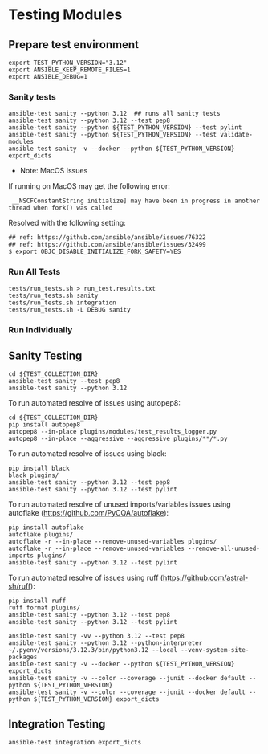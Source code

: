 
# Testing Modules

## Prepare test environment

```shell
export TEST_PYTHON_VERSION="3.12"
export ANSIBLE_KEEP_REMOTE_FILES=1
export ANSIBLE_DEBUG=1

```

### Sanity tests

```shell
ansible-test sanity --python 3.12  ## runs all sanity tests
ansible-test sanity --python 3.12 --test pep8
ansible-test sanity --python ${TEST_PYTHON_VERSION} --test pylint
ansible-test sanity --python ${TEST_PYTHON_VERSION} --test validate-modules
ansible-test sanity -v --docker --python ${TEST_PYTHON_VERSION} export_dicts
```

* Note: MacOS Issues

If running on MacOS may get the following error:
```output
 __NSCFConstantString initialize] may have been in progress in another thread when fork() was called

```

Resolved with the following setting:
```shell
## ref: https://github.com/ansible/ansible/issues/76322
## ref: https://github.com/ansible/ansible/issues/32499
$ export OBJC_DISABLE_INITIALIZE_FORK_SAFETY=YES
```

### Run All Tests

```shell
tests/run_tests.sh > run_test.results.txt
tests/run_tests.sh sanity
tests/run_tests.sh integration
tests/run_tests.sh -L DEBUG sanity

```

### Run Individually

## Sanity Testing

```shell
cd ${TEST_COLLECTION_DIR}
ansible-test sanity --test pep8
ansible-test sanity --python 3.12
```

To run automated resolve of issues using autopep8:

```shell
cd ${TEST_COLLECTION_DIR}
pip install autopep8
autopep8 --in-place plugins/modules/test_results_logger.py
autopep8 --in-place --aggressive --aggressive plugins/**/*.py
```

To run automated resolve of issues using black:

```shell
pip install black
black plugins/
ansible-test sanity --python 3.12 --test pep8
ansible-test sanity --python 3.12 --test pylint
```

To run automated resolve of unused imports/variables issues using autoflake (https://github.com/PyCQA/autoflake):

```shell
pip install autoflake
autoflake plugins/
autoflake -r --in-place --remove-unused-variables plugins/
autoflake -r --in-place --remove-unused-variables --remove-all-unused-imports plugins/
ansible-test sanity --python 3.12 --test pylint
```

To run automated resolve of issues using ruff (https://github.com/astral-sh/ruff):

```shell
pip install ruff
ruff format plugins/
ansible-test sanity --python 3.12 --test pep8
ansible-test sanity --python 3.12 --test pylint
```

```shell
ansible-test sanity -vv --python 3.12 --test pep8
ansible-test sanity --python 3.12 --python-interpreter ~/.pyenv/versions/3.12.3/bin/python3.12 --local --venv-system-site-packages
ansible-test sanity -v --docker --python ${TEST_PYTHON_VERSION} export_dicts
ansible-test sanity -v --color --coverage --junit --docker default --python ${TEST_PYTHON_VERSION}
ansible-test sanity -v --color --coverage --junit --docker default --python ${TEST_PYTHON_VERSION} export_dicts
```

## Integration Testing

```shell
ansible-test integration export_dicts

```
